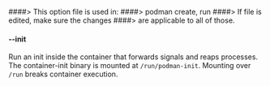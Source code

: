 ####> This option file is used in:
####>   podman create, run
####> If file is edited, make sure the changes
####> are applicable to all of those.
#### **--init**

Run an init inside the container that forwards signals and reaps processes.
The container-init binary is mounted at `/run/podman-init`.
Mounting over `/run` breaks container execution.
